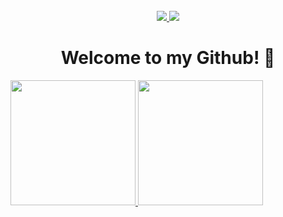 <div align="center">
  <div id="badges">
    <br>
    <a href="https://linkedin.com/in/anabe-sc">
      <img src="https://img.shields.io/badge/LinkedIn-blue?style=for-the-badge&logo=linkedin&logoColor=white">
    </a>
     <a href="mailto:ana_beatriz-martins@estudante.sesisenai.org.br">
      <img src="https://img.shields.io/badge/Gmail-red?style=for-the-badge&logo=gmail&logoColor=white">
    </a>
  </div>
  <h1>
    Welcome to my Github! 👋
  </h1>
</div align="center">
  <a href="https://github.com/anabmartins">
  <img height="200em" src="https://github-readme-stats.vercel.app/api?username=anabmartins&show_icons=true&theme=chartreuse-dark&exclude_repo=dotfiles&layout=compact"/>
  <img height="200em" src="https://github-readme-stats.vercel.app/api/top-langs/?username=anabmartins&layout=compact&langs_count=7&theme=chartreuse-dark&exclude_repo=dotfiles&layout=compact"/>
</div>
<!--
**anabmartins/anabmartins** is a ✨ _special_ ✨ repository because its `README.md` (this file) appears on your GitHub profile.

Here are some ideas to get you started:

- 🔭 I’m currently working on ...
- 🌱 I’m currently learning ...
- 👯 I’m looking to collaborate on ...
- 🤔 I’m looking for help with ...
- 💬 Ask me about ...
- 📫 How to reach me: ...
- 😄 Pronouns: ...
- ⚡ Fun fact: ...
-->

